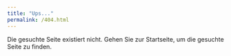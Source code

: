 ```yaml
---
title: "Ups..."
permalink: /404.html
---
```

Die gesuchte Seite existiert nicht. Gehen Sie zur Startseite, um die gesuchte Seite zu finden.
